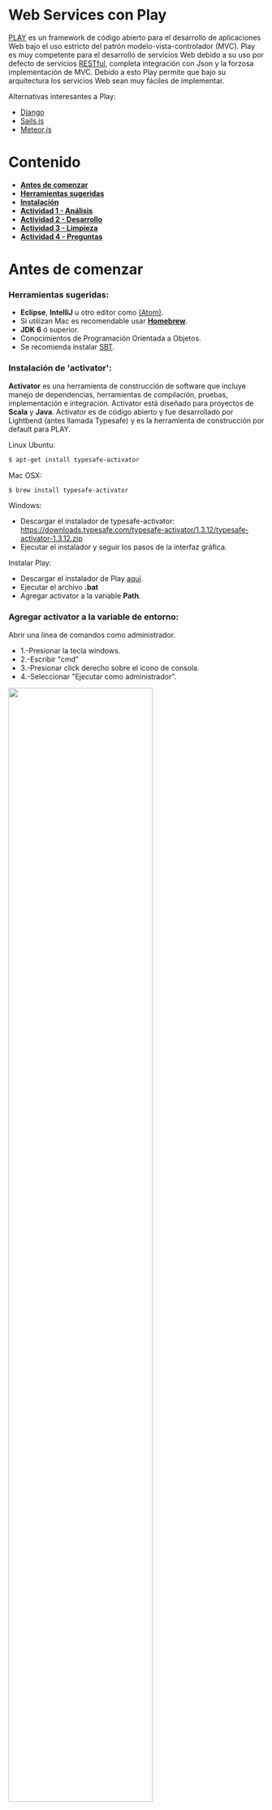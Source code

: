 # Web Services con Play

<a href="https://www.playframework.com/">PLAY</a> es un framework de código abierto para el desarrollo de aplicaciones Web bajo el uso estricto del patrón modelo-vista-controlador (MVC). Play es muy competente para el desarrollo de servicios Web debido a su uso por defecto de servicios <a href="http://restful-api-design.readthedocs.org/en/latest/intro.html">RESTful</a>, completa integración con Json y la forzosa implementación de MVC. Debido a esto Play permite que bajo su arquitectura los servicios Web sean muy fáciles de implementar.

Alternativas interesantes a Play:
- <a href="http://www.django-rest-framework.org/">Django</a>
- <a href="http://sailsjs.org/#!/">Sails.js</a>
- <a href="https://www.meteor.com/">Meteor.js</a>

# Contenido
- **[Antes de comenzar](#antesde)**
- **[Herramientas sugeridas](#herramientas)**
- **[Instalación](#instalacion)**
- **[Actividad 1 - Análisis](#analisis)**
- **[Actividad 2 - Desarrollo](#desarrollo)**
- **[Actividad 3 - Limpieza](#limpieza)**
- **[Actividad 4 - Preguntas](#preguntas)**

# Antes de comenzar

### <a name="herramientas"></a>Herramientas sugeridas:
- **Eclipse**, **IntelliJ** u otro editor como <a href="https://atom.io/">(Atom)</a>.
- Si utilizan Mac es recomendable usar <a href="http://brew.sh/">**Homebrew**</a>.
- **JDK 6** ó superior.
- Conocimientos de Programación Orientada a Objetos.
- Se recomienda instalar <a href="http://www.scala-sbt.org/">SBT</a>.

### <a name="instalacion"></a>Instalación de 'activator':

**Activator** es una herramienta de construcción de software que incluye manejo de dependencias, herramientas de compilación, pruebas, implementación e integración. Activator está diseñado para proyectos de **Scala** y **Java**. Activator es de código abierto y fue desarrollado por Lightbend (antes llamada Typesafe) y es la herramienta de construcción por default para PLAY.

Linux Ubuntu:  
```Bash
$ apt-get install typesafe-activator
```

Mac OSX:
```Bash
$ brew install typesafe-activator
```

Windows:
- Descargar el instalador de typesafe-activator: https://downloads.typesafe.com/typesafe-activator/1.3.12/typesafe-activator-1.3.12.zip
- Ejecutar el instalador y seguir los pasos de la interfaz gráfica.

Instalar Play:
- Descargar el instalador de Play <a href="https://www.playframework.com/">aquí</a>.
- Ejecutar el archivo **.bat**
- Agregar activator a la variable **Path**.

### Agregar activator a la variable de entorno:

Abrir una línea de comandos como administrador.
- 1.-Presionar la tecla windows.
- 2.-Escribir "cmd"
- 3.-Presionar click derecho sobre el icono de consola.
- 4.-Seleccionar "Ejecutar como administrador".

<img src="imagenes/cmd-console.png" width="75%" height="75%">

Ejecutar el siguiente comando (con la ruta de Typesafe):
- setx PATH "%PATH%;\<Ruta al directorio de TypeSafe\>/bin"

# <a name="analisis"></a>Actividad 1 - Tutorial de Servicios Web

La instalación ya nos permite ejecutar el comando **activator** en la consola:

- Para crear un nuevo proyecto basta con ejecutar en la consola el comando **activator** + **new**:

```Bash
$ activator new
```
Se ejecuta un script que nos preguntará las siguientes opciones:
- De la lista que aparece **seleccionar** la opción **(5) Java-Play**.
- **Escoger** un nombre para nuestra aplicación, ejemplo: "**play-java-webservices**"
- **Cambiar** al directorio donde se creó el **template**.

```Bash
$ cd play-java-webservices
```

Si observas en el explorador deberías de ver la siguiente estructura:

```Bash
app/
conf/
project/
public/
test/
```
Esta es la estructura básica de una aplicación de PLAY:
 - En la carpeta **app** está el código fuente divido según el patrón Model-View-Controller
 - En la carpeta **conf** aquí está un archivo de configuración
 - En la carpeta **project** está un archivo de propiedades y otro en donde se escriben los plugins necesarios
 - En la carpeta **public** se encontrarán los recursos de imágenes, javascript y hojas de estilo en cascada
 - En la carpeta **test** se escriben las pruebas unitarias
 

Ahora ejecutaremos la aplicación mediante **activator** + **run** (Si es la primera vez, es posible que se descarguen algunas dependencias). Por default la aplicación levanta el servicio en el **puerto 9000**:

```Bash
$ activator run
```

- **Abrir** cualquier navegador y **escribir** en la barra de direcciones **"localhost:9000"**
- Se debería mostrar la página de Play con un mensaje. **"La aplicación está lista"**.
- **Abrir** la carpeta del proyecto en un editor o IDE de tu preferencia.
- **Analizar** la estructura de la aplicación.
- **Identificar** los componentes en la arquitectura de Play:

<img src="playMVC2.png" width="75%" height="75%">

- Para continuar es importante identificar las carpetas del proyecto **"App -> Controllers"** y **"conf"**, ambas carpetas aparecen en root del proyecto.
- Dentro de **"conf"** existe un archivo llamado **routes**, dada la arquitectura de Play, analiza su contenido y explícalo en tu reporte.
- Dentro de **"App -> Controllers"** existe una clase llamada **Application**, la cual es una clase en donde podemos  definir la lógica **HTTP** de la aplicación, aquí es donde se van a definir los **Servicios Web**.
- Dentro de éste archivo edita la siguiente línea:

```Java
/*
* El siguiente método solamente despliega
* un mensaje dentro del template index.
*/
public static Result index() {
  return ok(index.render("Hola mundo, servicios web!!"));
}
```
- Guarda el archivo y actualiza **localhost:9000** en el navegador.
- Ahora procedemos a realizar nuestro **servicio Web**, dentro de la clase **Application** necesitamos importar algunas librerías:

```Java
import play.libs.Json;
import com.fasterxml.jackson.databind.JsonNode;
import com.fasterxml.jackson.databind.node.ObjectNode;
import play.api.libs.json.*;
```

- Agregamos un método dentro de la clase **Application**:

```Java
/*
* El siguiente método hace una multiplicación de enteros.
* @param a el primer  entero.
* @param b el segundo entero.
* @return Resultado en formato Json.
*/
public static Result getMultiplicacion(int a, int b){
  ObjectNode result = Json.newObject();
  result.put("resultado", a*b );
  return ok(result);
}
```

- Ahora ya tenemos la lógica de nuestro servicio **multiplicación**, pero para ponerlo en funcionamiento debemos ir a **routes** y agregar el método.
- **# Mis Servicios Web** es una línea de comentario para indicar el bloque donde inician las declaraciones de los servicios Web.
- El método multiplicación es de tipo **GET** por lo que definimos una ruta con nombre **/multiplicación** y  dos variables, **:a** y **:b**
- Por último, le indicamos la ubicación del método: **controllers.Application.getMultiplicación** pasamos las variables al método mediante **(a:Int, b:Int)**. El código se ve así:

```Bash
# Routes
# This file defines all application routes (Higher priority routes first)
# ~~~~

# Home page
GET     /                        controllers.Application.index()

# Mis Servicios Web

GET     /multiplicacion/:a/:b    controllers.Application.getMultiplicacion(a: Int,b: Int)

# Map static resources from the /public folder to the /assets URL path
GET     /assets/*file               controllers.Assets.at(path="/public", file)

```

- El servicio Web multiplicación está listo y es accesible a través de **localhost:9000/multiplicacion/2/3**:

<img src="webservice.png" width="50%" height="50%">


- A continuación se muestra el código para implementar el método **palíndromo**:

```Java
/*
* El siguiente método verifica si una cadena es un palíndromo.
* @param word la palabra a validar.
* @return true o false en formato Json.
*/
public static Result getPalindromo(String word){
  ObjectNode result = Json.newObject();
  String myWord = word.replaceAll("\\s+","");
  String reverse = new StringBuffer(myWord).reverse().toString();
  result.put("resultado", reverse.equalsIgnoreCase(myWord));
  return ok(result);
}
```

- Dado el método **palíndromo** define el **enrutamiento** adecuado para crear un **servicio Web**.
- **Analizar** y **describir** el procedimiento en el **reporte**.

# <a name="desarrollo"></a>Actividad 2 - Implementación de Servicios Web

Una vez completado el tuturial es momento de poner en práctica el aprendizaje, como objetivo deberás realizar la implementación de algunos servicios **RESTful**. Cada servicio contiene una entrada y una salida, la salida debe ser en formato **JSON** como se realizó en el tutorial.

- Desarrollar un **Servicio Web** que convierta de **Dólares** a **pesos**.
- Desarrollar un **Servicio Web** que convierta de **Farenheit** a **Centígrados**.
- Desarrollar un **Servicio Web** que dado un **País Europeo**, regrese la **capital**.
- Desarrollar un **Servicio Web** que dado un **País Europeo**, regrese la **ubicación de la embajada de México**.
  - <a href="https://docs.google.com/spreadsheets/d/15z65g2wvjrj6Q-7S4oRhCNBbJhZuaT2SaVBtb2w822M/edit#gid=0">Lista</a> con ubicaciones de las **embajadas mexicanas** en **Europa**.

# <a name="limpieza"></a> Actividad 3 - Limpieza

Para comprender mejor las actividades recuerda **limpiar** y **documentar** correctamente el código. Por ejemplo, es importante afinar algunos detalles como escribir los nombres de variables y métodos de manera clara, es decir, nombres que representen e indiquen  explícitamente su **funcionalidad**. **Play Framework** utiliza Java, por lo tanto es muy fácil realizar la documentación mediante [Javadocs](http://en.wikipedia.org/wiki/Javadoc).

- Recordando que la documentación debe ser siguiendo las guías de [Javadocs](http://en.wikipedia.org/wiki/Javadoc).

# <a name="preguntas"></a>Actividad 4 - Preguntas

En el reporte de la práctica, además de mostrar y explicar el desarrollo de las actividades deberás responder a las siguientes preguntas:

- Explicar el funcionamiento del patrón arquitectónico **MVC**.
- Explicar los pasos para la creación de un servicio **REST** en **Play**.
- En la arquitectura de **Play** ¿Cuál es la función de **Router**?
- Explicar la funcionalidad del **controlador**.
- Explicar la diferencia entre **POST** y **GET**.
- Describir el procedimiento para crear un **servicio Web**.

**Notas:** Explica ampliamente y justifica tus respuestas.

**Cualquier comentario o duda, discutir en la sección de [issues](https://github.com/Innova4DLab/Dining-Philosophers/issues).**
